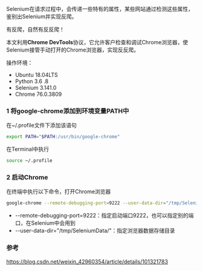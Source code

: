 Selenium在请求过程中，会传递一些特有的属性，某些网站通过检测这些属性，鉴别出Selenium并实现反爬。

有反爬，自然有反反爬！

本文利用**Chrome DevTools**协议，它允许客户检查和调试Chrome浏览器，使Selenium接管手动打开的Chrome浏览器，实现反反爬。

操作环境：
 - Ubuntu 18.04LTS 
 - Python 3.6 .8
 - Selenium 3.141.0 
 - Chrome 76.0.3809

### 1 将google-chrome添加到环境变量PATH中
在~/.profile文件下添加该语句
```bash
export PATH="$PATH:/usr/bin/google-chrome"
```

在Terminal中执行
```bash
source ~/.profile
```

### 2 启动Chrome
在终端中执行以下命令，打开Chrome浏览器
```bash
google-chrome --remote-debugging-port=9222 --user-data-dir="/tmp/SeleniumData"
```
- --remote-debugging-port=9222：指定启动端口9222，也可以指定别的端口，在Selenium中会用到
- --user-data-dir="/tmp/SeleniumData/"：指定浏览器数据存储目录

### 参考
<https://blog.csdn.net/weixin_42960354/article/details/101321783>
